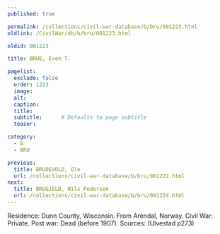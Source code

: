 ```yaml
---
published: true

permalink: /collections/civil-war-database/b/bru/001223.html
oldlink: /CivilWar/db/b/bru/001223.html

oldid: 001223

title: BRUE, Even T.

pagelist:
  exclude: false
  order: 1223
  image: 
  alt:
  caption:
  title:
  subtitle:      # Defaults to page subtitle
  teaser:

category: 
  - B 
  - BRU

previous:
  title: BRUDEVOLD, Ole
  url: /collections/civil-war-database/b/bru/001222.html  
next:
  title: BRUGJELD, Nils Pedersen
  url: /collections/civil-war-database/b/bru/001224.html   
---
```

Residence: Dunn County, Wisconsin. From Arendal, Norway. Civil War: Private. Post war: Dead (before 1907). Sources: (Ulvestad p273)